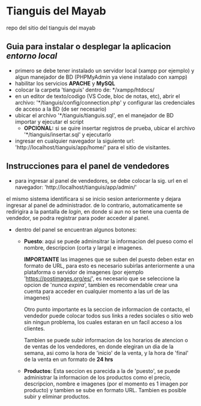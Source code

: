 # Tianguis del Mayab
repo del sitio del tianguis del mayab

## Guia para instalar o desplegar la aplicacion _entorno local_
- primero se debe tener instalado un servidor local (xampp por ejemplo) y algun manejador de BD (PHPMyAdmin ya viene instalado con xampp)
- habilitar los servicios **APACHE** y **MySQL**
- colocar la carpeta 'tianguis' dentro de: */xampp/htdocs/
- en un editor de texto/codigo (VS Code, bloc de notas, etc), abrir el archivo: '*/tianguis/config/connection.php' y configurar las credenciales de acceso a la BD (de ser necesario)
- ubicar el archivo '*/tianguis/tianguis.sql', en el manejador de BD importar y ejecutar el script
  - **OPCIONAL:** si se quire insertar registros de prueba, ubicar el archivo '*/tianguis/insertar.sql' y ejecutarlo
- ingresar en cualquier navegador la siguiente url: 'http://localhost/tianguis/app/home/' para el sitio de visitantes.

## Instrucciones para el panel de vendedores

- para ingresar al panel de vendedores, se debe colocar la sig. url en el navegador: 'http://localhost/tianguis/app/admin/'

el mismo sistema identificara si se inicio sesion anteriormente y dejara ingresar al panel de administrador. de lo contrario, automaticamente se redirigira a la pantalla de _login_, en donde si aun no se tiene una cuenta de vendedor, se podra registrar para poder acceder al panel.

- dentro del panel se encuentran algunos botones:
  - **Puesto**: aqui se puede adminsitrar la informacion del pueso como el nombre, descripcion (corta y larga) e imagenes.

    **IMPORTANTE** las imagenes que se suben del puesto deben estar en formato de URL, para esto es necesario subirlas anteriormente a una plataforma o servidor de imagenes (por ejemplo 'https://postimages.org/es/', es necesario que se seleccione la opcion de '_nunca expira_', tambien es recomendable crear una cuenta para acceder en cualquier momento a las url de las imagenes)
    
    Otro punto importante es la seccion de informacion de contacto, el vendedor puede colocar todos sus links a redes sociales o sitio web sin ningun problema, los cuales estaran en un facil acceso a los clientes.

    Tambien se puede subir informacion de los horarios de atencion o de ventas de los vendedores, en donde elegiran un dia de la semana, asi como la hora de 'inicio' de la venta, y la hora de 'final' de la venta en un formato de **24 hrs**
  - **Productos**: Esta seccion es parecida a la de 'puesto', se puede administrar la informacion de los productos como el precio, descripcion, nombre e imagenes (por el momento es 1 imagen por producto) y tambien se sube en formato URL.
  Tambien es posible subir y eliminar productos.